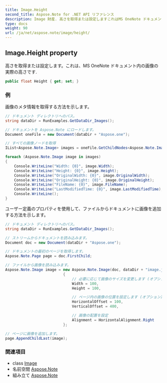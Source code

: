 ```yaml
---
title: Image.Height
second_title: Aspose.Note for .NET API リファレンス
description: Image 財産. 高さを取得または設定しますこれはMS OneNote ドキュメント内の画像の実際の高さです.
type: docs
weight: 90
url: /ja/net/aspose.note/image/height/
---
```

## Image.Height property

高さを取得または設定します。これは、MS OneNote ドキュメント内の画像の実際の高さです.

```csharp
public float Height { get; set; }
```

### 例

画像のメタ情報を取得する方法を示します。

```csharp
// ドキュメント ディレクトリへのパス。
string dataDir = RunExamples.GetDataDir_Images();

// ドキュメントを Aspose.Note にロードします。
Document oneFile = new Document(dataDir + "Aspose.one");

// すべての画像ノードを取得
IList<Aspose.Note.Image> images = oneFile.GetChildNodes<Aspose.Note.Image>();

foreach (Aspose.Note.Image image in images)
{
    Console.WriteLine("Width: {0}", image.Width);
    Console.WriteLine("Height: {0}", image.Height);
    Console.WriteLine("OriginalWidth: {0}", image.OriginalWidth);
    Console.WriteLine("OriginalHeight: {0}", image.OriginalHeight);
    Console.WriteLine("FileName: {0}", image.FileName);
    Console.WriteLine("LastModifiedTime: {0}", image.LastModifiedTime);
    Console.WriteLine();
}
```

ユーザー定義のプロパティを使用して、ファイルからドキュメントに画像を追加する方法を示します。

```csharp
// ドキュメント ディレクトリへのパス。
string dataDir = RunExamples.GetDataDir_Images();

// ストリームからドキュメントを読み込みます。
Document doc = new Document(dataDir + "Aspose.one");

// ドキュメントの最初のページを取得します。
Aspose.Note.Page page = doc.FirstChild;

// ファイルから画像を読み込みます。
Aspose.Note.Image image = new Aspose.Note.Image(doc, dataDir + "image.jpg")
                          {
                              // 必要に応じて画像のサイズを変更します (オプション)。
                              Width = 100,
                              Height = 100,

                              // ページ内の画像の位置を設定します (オプション)。
                              HorizontalOffset = 100,
                              VerticalOffset = 400,

                              // 画像の配置を設定
                              Alignment = HorizontalAlignment.Right
                          };

// ページに画像を追加します。
page.AppendChildLast(image);
```

### 関連項目

* class [Image](../)
* 名前空間 [Aspose.Note](../../image/)
* 組み立て [Aspose.Note](../../../)


